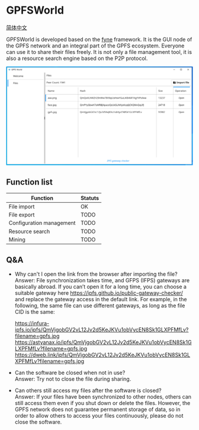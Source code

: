 # GPFSWorld 
[简体中文](README_CN.md)

GPFSWorld is developed based on the [fyne](https://github.com/fyne-io/fyne) framework. It is the GUI node of the GPFS network and an integral part of the GPFS ecosystem. Everyone can use it to share their files freely. It is not only a file management tool, it is also a resource search engine based on the P2P protocol.

 
![](11.png)

## Function list

| Function            | Statuts         |
| -------------- | ---------- | 
| File import | OK |   
| File export | TODO | 
| Configuration management |TODO |
| Resource search |TODO | 
|  Mining |TODO |

##  Q&A
- Why can't I open the link from the browser after importing the file?   
 Answer: File synchronization takes time, and GFPS (IFPS) gateways are basically abroad. If you can’t open it for a long time, you can choose a suitable gateway here https://ipfs.github.io/public-gateway-checker/ and replace the gateway access in the default link.
  For example, in the following, the same file can use different gateways, as long as the file CID is the same:

     https://infura-ipfs.io/ipfs/QmVjgobGV2vL12Jv2d5KeJKVu1obVycEN8Sk1GLXPFMfLv?filename=gpfs.jpg  
     https://astyanax.io/ipfs/QmVjgobGV2vL12Jv2d5KeJKVu1obVycEN8Sk1GLXPFMfLv?filename=gpfs.jpg  
     https://dweb.link/ipfs/QmVjgobGV2vL12Jv2d5KeJKVu1obVycEN8Sk1GLXPFMfLv?filename=gpfs.jpg  
 
- Can the software be closed when not in use?   
 Answer: Try not to close the file during sharing.
 
- Can others still access my files after the software is closed?  
  Answer: If your files have been synchronized to other nodes, others can still access them even if you shut down or delete the files. However, the GPFS network does not guarantee permanent storage of data, so in order to allow others to access your files continuously, please do not close the software.







